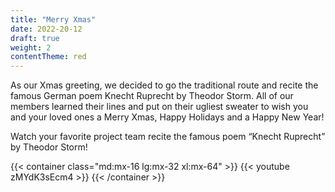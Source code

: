 ```yaml
---
title: "Merry Xmas"
date: 2022-20-12
draft: true
weight: 2
contentTheme: red
---
```


As our Xmas greeting, we decided to go the traditional route and recite the famous German poem Knecht Ruprecht by Theodor Storm. All of our members learned their lines and put on their ugliest sweater to wish you and your loved ones a Merry Xmas, Happy Holidays and a Happy New Year!

Watch your favorite project team recite the famous poem “Knecht Ruprecht” by Theodor Storm!

{{< container class="md:mx-16 lg:mx-32 xl:mx-64" >}}
    {{< youtube zMYdK3sEcm4 >}}
{{< /container >}}

